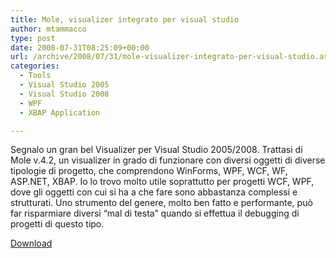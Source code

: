 ```yaml
---
title: Mole, visualizer integrato per visual studio
author: mtammacco
type: post
date: 2008-07-31T08:25:09+00:00
url: /archive/2008/07/31/mole-visualizer-integrato-per-visual-studio.aspx
categories:
  - Tools
  - Visual Studio 2005
  - Visual Studio 2008
  - WPF
  - XBAP Application

---
```

Segnalo un gran bel Visualizer per Visual Studio 2005/2008. Trattasi di Mole v.4.2, un visualizer in grado di funzionare con diversi oggetti di diverse tipologie di progetto, che comprendono WinForms, WPF, WCF, WF, ASP.NET, XBAP. Io lo trovo molto utile soprattutto per progetti WCF, WPF, dove gli oggetti con cui si ha a che fare sono abbastanza complessi e strutturati. Uno strumento del genere, molto ben fatto e performante, può far risparmiare diversi &#8220;mal di testa&#8221; quando si effettua il debugging di progetti di questo tipo.

<a href="http://www.codeproject.com/KB/macros/MoleForVisualStudioEdit.aspx" target="_blank" rel="noopener">Download</a>